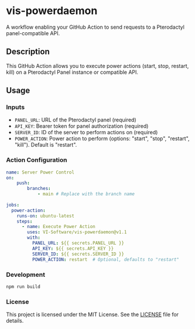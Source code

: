 # vis-powerdaemon

A workflow enabling your GitHub Action to send requests to a Pterodactyl panel-compatible API.

## Description

This GitHub Action allows you to execute power actions (start, stop, restart, kill) on a Pterodactyl Panel instance or compatible API.

## Usage

### Inputs

- `PANEL_URL`: URL of the Pterodactyl panel (required)
- `API_KEY`: Bearer token for panel authorization (required)
- `SERVER_ID`: ID of the server to perform actions on (required)
- `POWER_ACTION`: Power action to perform (options: "start", "stop", "restart", "kill"). Default is "restart".

### Action Configuration

```yaml
name: Server Power Control
on:
    push:
        branches:
            - main # Replace with the branch name
            
jobs:
  power-action:
    runs-on: ubuntu-latest
    steps:
      - name: Execute Power Action
        uses: VI-Software/vis-powerdaemon@v1.1
        with:
          PANEL_URL: ${{ secrets.PANEL_URL }}
          API_KEY: ${{ secrets.API_KEY }}
          SERVER_ID: ${{ secrets.SERVER_ID }}
          POWER_ACTION: restart  # Optional, defaults to "restart"
```

### Development

```bash
npm run build
```

### License 

This project is licensed under the MIT License. See the [LICENSE](./LICENSE) file for details.

